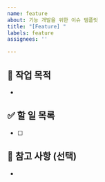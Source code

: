 ```yaml
---
name: feature
about: 기능 개발을 위한 이슈 템플릿
title: "[Feature] "
labels: feature
assignees: ''

---
```


## 🧩 작업 목적
- 

## ✅ 할 일 목록
- [ ] 

## 📌 참고 사항 (선택)
-
